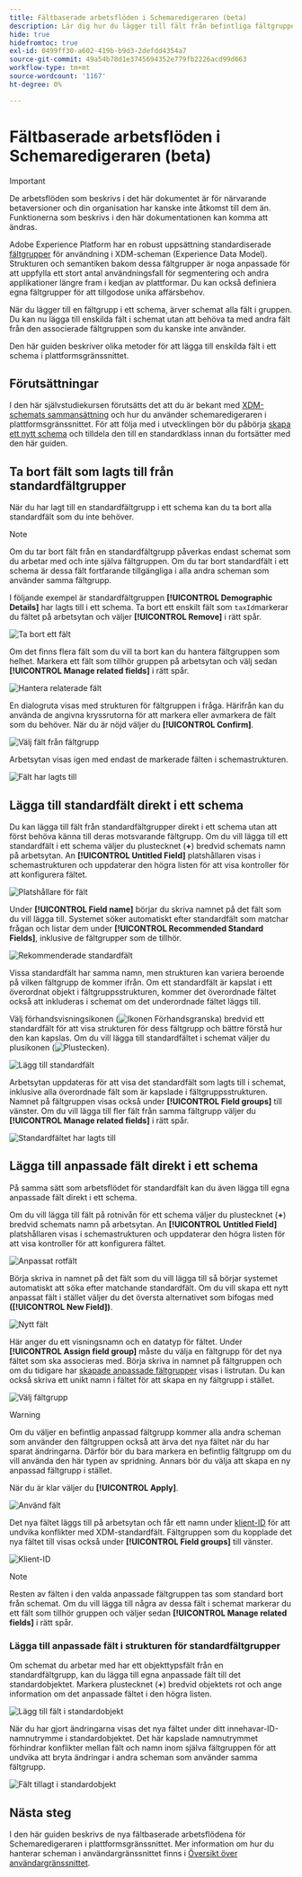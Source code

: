 ```yaml
---
title: Fältbaserade arbetsflöden i Schemaredigeraren (beta)
description: Lär dig hur du lägger till fält från befintliga fältgrupper individuellt i XDM-scheman (Experience Data Model).
hide: true
hidefromtoc: true
exl-id: 0499ff30-a602-419b-b9d3-2defdd4354a7
source-git-commit: 49a54b78d1e3745694352e779fb2226acd99d663
workflow-type: tm+mt
source-wordcount: '1167'
ht-degree: 0%

---
```


# Fältbaserade arbetsflöden i Schemaredigeraren (beta)

>[!IMPORTANT]
>
>De arbetsflöden som beskrivs i det här dokumentet är för närvarande betaversioner och din organisation har kanske inte åtkomst till dem än. Funktionerna som beskrivs i den här dokumentationen kan komma att ändras.

Adobe Experience Platform har en robust uppsättning standardiserade [fältgrupper](../schema/composition.md#field-group) för användning i XDM-scheman (Experience Data Model). Strukturen och semantiken bakom dessa fältgrupper är noga anpassade för att uppfylla ett stort antal användningsfall för segmentering och andra applikationer längre fram i kedjan av plattformar. Du kan också definiera egna fältgrupper för att tillgodose unika affärsbehov.

När du lägger till en fältgrupp i ett schema, ärver schemat alla fält i gruppen. Du kan nu lägga till enskilda fält i schemat utan att behöva ta med andra fält från den associerade fältgruppen som du kanske inte använder.

Den här guiden beskriver olika metoder för att lägga till enskilda fält i ett schema i plattformsgränssnittet.

## Förutsättningar

I den här självstudiekursen förutsätts det att du är bekant med [XDM-schemats sammansättning](../schema/composition.md) och hur du använder schemaredigeraren i plattformsgränssnittet. För att följa med i utvecklingen bör du påbörja [skapa ett nytt schema](./resources/schemas.md) och tilldela den till en standardklass innan du fortsätter med den här guiden.

## Ta bort fält som lagts till från standardfältgrupper

När du har lagt till en standardfältgrupp i ett schema kan du ta bort alla standardfält som du inte behöver.

>[!NOTE]
>
>Om du tar bort fält från en standardfältgrupp påverkas endast schemat som du arbetar med och inte själva fältgruppen. Om du tar bort standardfält i ett schema är dessa fält fortfarande tillgängliga i alla andra scheman som använder samma fältgrupp.

I följande exempel är standardfältgruppen **[!UICONTROL Demographic Details]** har lagts till i ett schema. Ta bort ett enskilt fält som `taxId`markerar du fältet på arbetsytan och väljer **[!UICONTROL Remove]** i rätt spår.

![Ta bort ett fält](../images/ui/field-based-workflows/remove-single-field.png)

Om det finns flera fält som du vill ta bort kan du hantera fältgruppen som helhet. Markera ett fält som tillhör gruppen på arbetsytan och välj sedan **[!UICONTROL Manage related fields]** i rätt spår.

![Hantera relaterade fält](../images/ui/field-based-workflows/manage-related-fields.png)

En dialogruta visas med strukturen för fältgruppen i fråga. Härifrån kan du använda de angivna kryssrutorna för att markera eller avmarkera de fält som du behöver. När du är nöjd väljer du **[!UICONTROL Confirm]**.

![Välj fält från fältgrupp](../images/ui/field-based-workflows/select-fields.png)

Arbetsytan visas igen med endast de markerade fälten i schemastrukturen.

![Fält har lagts till](../images/ui/field-based-workflows/fields-added.png)

## Lägga till standardfält direkt i ett schema

Du kan lägga till fält från standardfältgrupper direkt i ett schema utan att först behöva känna till deras motsvarande fältgrupp. Om du vill lägga till ett standardfält i ett schema väljer du plustecknet (**+**) bredvid schemats namn på arbetsytan. An **[!UICONTROL Untitled Field]** platshållaren visas i schemastrukturen och uppdaterar den högra listen för att visa kontroller för att konfigurera fältet.

![Platshållare för fält](../images/ui/field-based-workflows/root-custom-field.png)

Under **[!UICONTROL Field name]** börjar du skriva namnet på det fält som du vill lägga till. Systemet söker automatiskt efter standardfält som matchar frågan och listar dem under **[!UICONTROL Recommended Standard Fields]**, inklusive de fältgrupper som de tillhör.

![Rekommenderade standardfält](../images/ui/field-based-workflows/standard-field-search.png)

Vissa standardfält har samma namn, men strukturen kan variera beroende på vilken fältgrupp de kommer ifrån. Om ett standardfält är kapslat i ett överordnat objekt i fältgruppsstrukturen, kommer det överordnade fältet också att inkluderas i schemat om det underordnade fältet läggs till.

Välj förhandsvisningsikonen (![Ikonen Förhandsgranska](../images/ui/field-based-workflows/preview-icon.png)) bredvid ett standardfält för att visa strukturen för dess fältgrupp och bättre förstå hur den kan kapslas. Om du vill lägga till standardfältet i schemat väljer du plusikonen (![Plustecken](../images/ui/field-based-workflows/add-icon.png)).

![Lägg till standardfält](../images/ui/field-based-workflows/add-standard-field.png)

Arbetsytan uppdateras för att visa det standardfält som lagts till i schemat, inklusive alla överordnade fält som är kapslade i fältgruppsstrukturen. Namnet på fältgruppen visas också under **[!UICONTROL Field groups]** till vänster. Om du vill lägga till fler fält från samma fältgrupp väljer du **[!UICONTROL Manage related fields]** i rätt spår.

![Standardfältet har lagts till](../images/ui/field-based-workflows/standard-field-added.png)

## Lägga till anpassade fält direkt i ett schema

På samma sätt som arbetsflödet för standardfält kan du även lägga till egna anpassade fält direkt i ett schema.

Om du vill lägga till fält på rotnivån för ett schema väljer du plustecknet (**+**) bredvid schemats namn på arbetsytan. An **[!UICONTROL Untitled Field]** platshållaren visas i schemastrukturen och uppdaterar den högra listen för att visa kontroller för att konfigurera fältet.

![Anpassat rotfält](../images/ui/field-based-workflows/root-custom-field.png)

Börja skriva in namnet på det fält som du vill lägga till så börjar systemet automatiskt att söka efter matchande standardfält. Om du vill skapa ett nytt anpassat fält i stället väljer du det översta alternativet som bifogas med **([!UICONTROL New Field])**.

![Nytt fält](../images/ui/field-based-workflows/custom-field-search.png)

Här anger du ett visningsnamn och en datatyp för fältet. Under **[!UICONTROL Assign field group]** måste du välja en fältgrupp för det nya fältet som ska associeras med. Börja skriva in namnet på fältgruppen och om du tidigare har [skapade anpassade fältgrupper](./resources/field-groups.md#create) visas i listrutan. Du kan också skriva ett unikt namn i fältet för att skapa en ny fältgrupp i stället.

![Välj fältgrupp](../images/ui/field-based-workflows/select-field-group.png)

>[!WARNING]
>
>Om du väljer en befintlig anpassad fältgrupp kommer alla andra scheman som använder den fältgruppen också att ärva det nya fältet när du har sparat ändringarna. Därför bör du bara markera en befintlig fältgrupp om du vill använda den här typen av spridning. Annars bör du välja att skapa en ny anpassad fältgrupp i stället.

När du är klar väljer du **[!UICONTROL Apply]**.

![Använd fält](../images/ui/field-based-workflows/apply-field.png)

Det nya fältet läggs till på arbetsytan och får ett namn under [klient-ID](../api/getting-started.md#know-your-tenant_id) för att undvika konflikter med XDM-standardfält. Fältgruppen som du kopplade det nya fältet till visas också under **[!UICONTROL Field groups]** till vänster.

![Klient-ID](../images/ui/field-based-workflows/tenantId.png)

>[!NOTE]
>
>Resten av fälten i den valda anpassade fältgruppen tas som standard bort från schemat. Om du vill lägga till några av dessa fält i schemat markerar du ett fält som tillhör gruppen och väljer sedan **[!UICONTROL Manage related fields]** i rätt spår.

### Lägga till anpassade fält i strukturen för standardfältgrupper

Om schemat du arbetar med har ett objekttypsfält från en standardfältgrupp, kan du lägga till egna anpassade fält till det standardobjektet. Markera plustecknet (**+**) bredvid objektets rot och ange information om det anpassade fältet i den högra listen.

![Lägg till fält i standardobjekt](../images/ui/field-based-workflows/add-field-to-standard-object.png)

När du har gjort ändringarna visas det nya fältet under ditt innehavar-ID-namnutrymme i standardobjektet. Det här kapslade namnutrymmet förhindrar konflikter mellan fält och namn inom själva fältgruppen för att undvika att bryta ändringar i andra scheman som använder samma fältgrupp.

![Fält tillagt i standardobjekt](../images/ui/field-based-workflows/added-to-standard-object.png)

## Nästa steg

I den här guiden beskrivs de nya fältbaserade arbetsflödena för Schemaredigeraren i plattformsgränssnittet. Mer information om hur du hanterar scheman i användargränssnittet finns i [Översikt över användargränssnittet](./overview.md).

